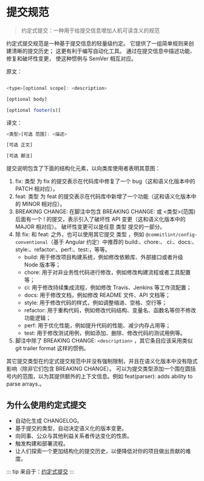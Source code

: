 # 提交规范
> 约定式提交：一种用于给提交信息增加人机可读含义的规范

约定式提交规范是一种基于提交信息的轻量级约定。 它提供了一组简单规则来创建清晰的提交历史； 这更有利于编写自动化工具。 通过在提交信息中描述功能、修复和破坏性变更， 使这种惯例与 SemVer 相互对应。

原文：

```js

<type>[optional scope]: <description>

[optional body]

[optional footer(s)]
```

译文：

```js
<类型>[可选 范围]: <描述>

[可选 正文]

[可选 脚注]

```

提交说明包含了下面的结构化元素，以向类库使用者表明其意图：

1. fix: 类型 为 fix 的提交表示在代码库中修复了一个 bug（这和语义化版本中的 PATCH 相对应）。
2. feat: 类型 为 feat 的提交表示在代码库中新增了一个功能（这和语义化版本中的 MINOR 相对应）。
3. BREAKING CHANGE: 在脚注中包含 BREAKING CHANGE: 或 <类型>(范围) 后面有一个 ! 的提交，表示引入了破坏性 API 变更（这和语义化版本中的 MAJOR 相对应）。 破坏性变更可以是任意 类型 提交的一部分。
4. 除 fix: 和 feat: 之外，也可以使用其它提交 类型 ，例如 `@commitlint/config-conventional`（基于 Angular 约定）中推荐的 build:、chore:、 ci:、docs:、style:、refactor:、perf:、test:，等等。
    + build: 用于修改项目构建系统，例如修改依赖库、外部接口或者升级 Node 版本等；
    + chore: 用于对非业务性代码进行修改，例如修改构建流程或者工具配置等；
    + ci: 用于修改持续集成流程，例如修改 Travis、Jenkins 等工作流配置；
    + docs: 用于修改文档，例如修改 README 文件、API 文档等；
    + style: 用于修改代码的样式，例如调整缩进、空格、空行等；
    + refactor: 用于重构代码，例如修改代码结构、变量名、函数名等但不修改功能逻辑；
    + perf: 用于优化性能，例如提升代码的性能、减少内存占用等；
    + test: 用于修改测试用例，例如添加、删除、修改代码的测试用例等。
5. 脚注中除了 BREAKING CHANGE: `<description>` ，其它条目应该采用类似 git trailer format 这样的惯例。

其它提交类型在约定式提交规范中并没有强制限制，并且在语义化版本中没有隐式影响（除非它们包含 BREAKING CHANGE）。 可以为提交类型添加一个围在圆括号内的范围，以为其提供额外的上下文信息。例如 feat(parser): adds ability to parse arrays.。

## 为什么使用约定式提交
* 自动化生成 CHANGELOG。
* 基于提交的类型，自动决定语义化的版本变更。
* 向同事、公众与其他利益关系者传达变化的性质。
* 触发构建和部署流程。
* 让人们探索一个更加结构化的提交历史，以便降低对你的项目做出贡献的难度。

::: tip
来自于：[约定式提交](https://www.conventionalcommits.org/zh-hans/v1.0.0/)
:::
